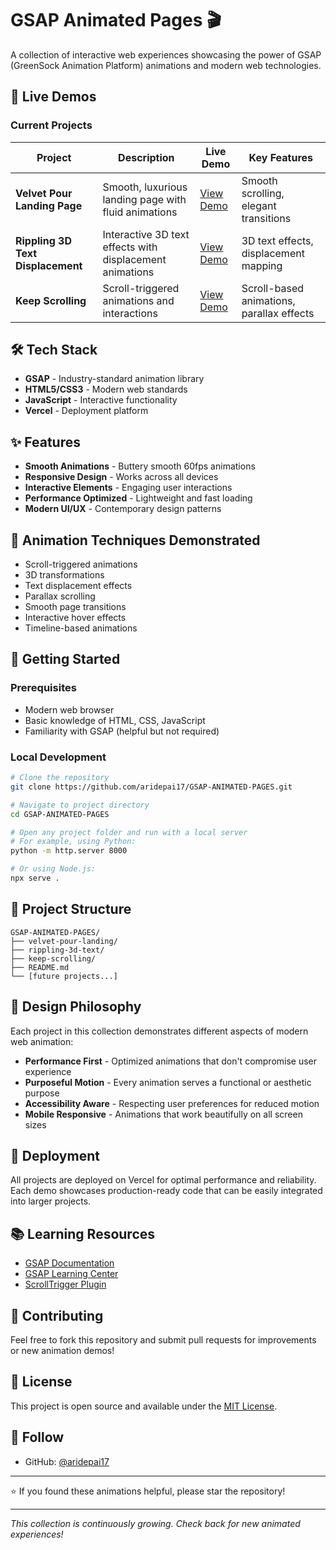 # GSAP Animated Pages 🎬

A collection of interactive web experiences showcasing the power of GSAP (GreenSock Animation Platform) animations and modern web technologies.

## 🚀 Live Demos

### Current Projects

| Project | Description | Live Demo | Key Features |
|---------|-------------|-----------|--------------|
| **Velvet Pour Landing Page** | Smooth, luxurious landing page with fluid animations | [View Demo](https://velvetpourlandingpage.vercel.app/) | Smooth scrolling, elegant transitions |
| **Rippling 3D Text Displacement** | Interactive 3D text effects with displacement animations | [View Demo](https://rippling3dtextdisplacement.vercel.app/) | 3D text effects, displacement mapping |
| **Keep Scrolling** | Scroll-triggered animations and interactions | [View Demo](https://keepscrolling.vercel.app/) | Scroll-based animations, parallax effects |

## 🛠️ Tech Stack

- **GSAP** - Industry-standard animation library
- **HTML5/CSS3** - Modern web standards
- **JavaScript** - Interactive functionality
- **Vercel** - Deployment platform

## ✨ Features

- **Smooth Animations** - Buttery smooth 60fps animations
- **Responsive Design** - Works across all devices
- **Interactive Elements** - Engaging user interactions
- **Performance Optimized** - Lightweight and fast loading
- **Modern UI/UX** - Contemporary design patterns

## 🎯 Animation Techniques Demonstrated

- Scroll-triggered animations
- 3D transformations
- Text displacement effects
- Parallax scrolling
- Smooth page transitions
- Interactive hover effects
- Timeline-based animations

## 🔧 Getting Started

### Prerequisites
- Modern web browser
- Basic knowledge of HTML, CSS, JavaScript
- Familiarity with GSAP (helpful but not required)

### Local Development
```bash
# Clone the repository
git clone https://github.com/aridepai17/GSAP-ANIMATED-PAGES.git

# Navigate to project directory
cd GSAP-ANIMATED-PAGES

# Open any project folder and run with a local server
# For example, using Python:
python -m http.server 8000

# Or using Node.js:
npx serve .
```

## 📁 Project Structure

```
GSAP-ANIMATED-PAGES/
├── velvet-pour-landing/
├── rippling-3d-text/
├── keep-scrolling/
├── README.md
└── [future projects...]
```

## 🎨 Design Philosophy

Each project in this collection demonstrates different aspects of modern web animation:

- **Performance First** - Optimized animations that don't compromise user experience
- **Purposeful Motion** - Every animation serves a functional or aesthetic purpose
- **Accessibility Aware** - Respecting user preferences for reduced motion
- **Mobile Responsive** - Animations that work beautifully on all screen sizes

## 🚀 Deployment

All projects are deployed on Vercel for optimal performance and reliability. Each demo showcases production-ready code that can be easily integrated into larger projects.

## 📚 Learning Resources

- [GSAP Documentation](https://greensock.com/docs/)
- [GSAP Learning Center](https://greensock.com/learning/)
- [ScrollTrigger Plugin](https://greensock.com/scrolltrigger/)

## 🤝 Contributing

Feel free to fork this repository and submit pull requests for improvements or new animation demos!

## 📄 License

This project is open source and available under the [MIT License](LICENSE).

## 🔗 Follow

- GitHub: [@aridepai17](https://github.com/aridepai17)
---

⭐ If you found these animations helpful, please star the repository!

---
*This collection is continuously growing. Check back for new animated experiences!*
